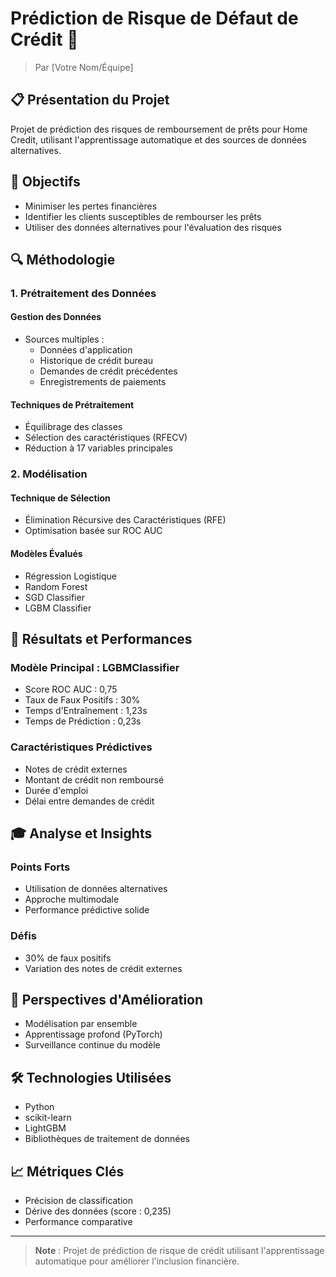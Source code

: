 # Prédiction de Risque de Défaut de Crédit 💸
> Par [Votre Nom/Équipe]

## 📋 Présentation du Projet
Projet de prédiction des risques de remboursement de prêts pour Home Credit, utilisant l'apprentissage automatique et des sources de données alternatives.

## 🎯 Objectifs
- Minimiser les pertes financières
- Identifier les clients susceptibles de rembourser les prêts
- Utiliser des données alternatives pour l'évaluation des risques

## 🔍 Méthodologie

### 1. Prétraitement des Données

#### Gestion des Données
- Sources multiples : 
  - Données d'application
  - Historique de crédit bureau
  - Demandes de crédit précédentes
  - Enregistrements de paiements

#### Techniques de Prétraitement
- Équilibrage des classes
- Sélection des caractéristiques (RFECV)
- Réduction à 17 variables principales

### 2. Modélisation

#### Technique de Sélection
- Élimination Récursive des Caractéristiques (RFE)
- Optimisation basée sur ROC AUC

#### Modèles Évalués
- Régression Logistique
- Random Forest
- SGD Classifier
- LGBM Classifier

## 🧩 Résultats et Performances

### Modèle Principal : LGBMClassifier
- Score ROC AUC : 0,75
- Taux de Faux Positifs : 30%
- Temps d'Entraînement : 1,23s
- Temps de Prédiction : 0,23s

### Caractéristiques Prédictives
- Notes de crédit externes
- Montant de crédit non remboursé
- Durée d'emploi
- Délai entre demandes de crédit

## 🎓 Analyse et Insights

### Points Forts
- Utilisation de données alternatives
- Approche multimodale
- Performance prédictive solide

### Défis
- 30% de faux positifs
- Variation des notes de crédit externes

## 🚀 Perspectives d'Amélioration
- Modélisation par ensemble
- Apprentissage profond (PyTorch)
- Surveillance continue du modèle

## 🛠 Technologies Utilisées
- Python
- scikit-learn
- LightGBM
- Bibliothèques de traitement de données

## 📈 Métriques Clés
- Précision de classification
- Dérive des données (score : 0,235)
- Performance comparative

---

> **Note** : Projet de prédiction de risque de crédit utilisant l'apprentissage automatique pour améliorer l'inclusion financière.

